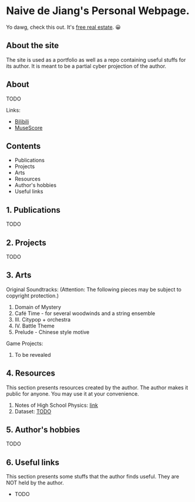 # Naive de Jiang's Personal Webpage.
Yo dawg, check this out. It's [free real estate](https://www.gov.cn/zhengce/2022-04/18/content_5685895.htm). 😀

## About the site
The site is used as a portfolio as well as a repo containing useful stuffs for its author. It is meant to be a partial cyber projection of the author. 

## About
TODO

Links:
- [Bilibili](https://space.bilibili.com/745487)
- [MuseScore](https://musescore.com/user/30154473)

## Contents
- Publications
- Projects
- Arts
- Resources
- Author's hobbies
- Useful links

## 1. Publications
TODO

## 2. Projects
TODO

## 3. Arts
Original Soundtracks: 
(Attention: The following pieces may be subject to copyright protection.)
1. Domain of Mystery
2. Café Time - for several woodwinds and a string ensemble
3. III. Citypop + orchestra
4. IV. Battle Theme
5. Prelude - Chinese style motive

Game Projects:
1. To be revealed


## 4. Resources
This section presents resources created by the author. The author makes it public for anyone. You may use it at your convenience. 
1. Notes of High School Physics: [link](https://github.com/NaivedeJiang/Junior-High-School-Physics)
2. Dataset: [TODO](https://www.zenodo.org)

## 5. Author's hobbies
TODO

## 6. Useful links
This section presents some stuffs that the author finds useful. They are NOT held by the author.  
- TODO
